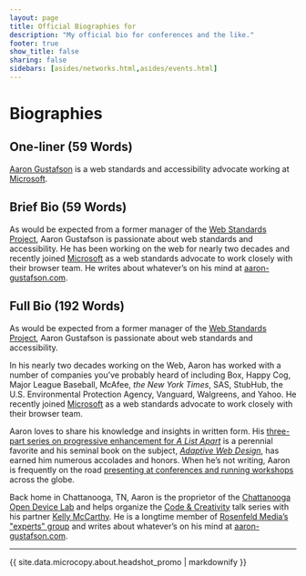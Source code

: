 ```yaml
---
layout: page
title: Official Biographies for
description: "My official bio for conferences and the like."
footer: true
show_title: false
sharing: false
sidebars: [asides/networks.html,asides/events.html]
---
```


# Biographies

## One-liner (59 Words)

[Aaron Gustafson](http://www.aaron-gustafson.com/) is a web standards and accessibility advocate working at [Microsoft](http://www.microsoft.com/).


## Brief Bio (59 Words)

As would be expected from a former manager of the [Web Standards Project](http://webstandards.org), Aaron Gustafson is passionate about web standards and accessibility. He has been working on the web for nearly two decades and recently joined [Microsoft](http://www.microsoft.com/) as a web standards advocate to work closely with their browser team. He writes about whatever’s on his mind at [aaron-gustafson.com](http://www.aaron-gustafson.com/).


## Full Bio (192 Words)

As would be expected from a former manager of the [Web Standards Project](http://webstandards.org), Aaron Gustafson is passionate about web standards and accessibility.

In his nearly two decades working on the Web, Aaron has worked with a number of companies you’ve probably heard of including Box, Happy Cog, Major League Baseball, McAfee, *the New York Times*, SAS, StubHub, the U.S. Environmental Protection Agency, Vanguard, Walgreens, and Yahoo. He recently joined [Microsoft](http://www.microsoft.com/) as a web standards advocate to work closely with their browser team.

Aaron loves to share his knowledge and insights in written form. His [three-part series on progressive enhancement for *A List Apart*](http://alistapart.com/author/agustafson) is a perennial favorite and his seminal book on the subject, [*Adaptive Web Design*](http://adaptivewebdesign.com), has earned him numerous accolades and honors. When he’s not writing, Aaron is frequently on the road [presenting at conferences and running workshops](http://lanyrd.com/profile/aarongustafson/) across the globe.

Back home in Chattanooga, TN, Aaron is the proprietor of the [Chattanooga Open Device Lab](http://chadevicelab.org) and helps organize the [Code & Creativity](http://codeandcreativity.com) talk series with his partner [Kelly McCarthy](https://twitter.com/ShirleyTemper). He is a longtime member of [Rosenfeld Media’s "experts" group](http://rosenfeldmedia.com/experts/aaron-gustafson/) and writes about whatever’s on his mind at [aaron-gustafson.com](http://www.aaron-gustafson.com/).

<hr>

{{ site.data.microcopy.about.headshot_promo | markdownify }}